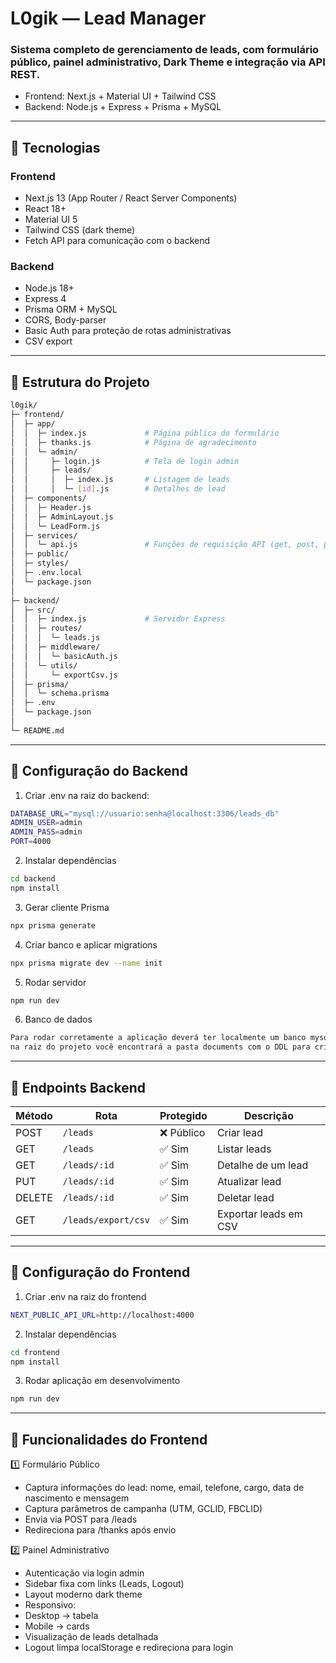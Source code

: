 # L0gik — Lead Manager

### Sistema completo de gerenciamento de leads, com formulário público, painel administrativo, Dark Theme e integração via API REST.
- Frontend: Next.js + Material UI + Tailwind CSS
- Backend: Node.js + Express + Prisma + MySQL

---

## 🔹 Tecnologias

### Frontend
- Next.js 13 (App Router / React Server Components)
- React 18+
- Material UI 5
- Tailwind CSS (dark theme)
- Fetch API para comunicação com o backend

### Backend
- Node.js 18+
- Express 4
- Prisma ORM + MySQL
- CORS, Body-parser
- Basic Auth para proteção de rotas administrativas
- CSV export

---

## 🔹 Estrutura do Projeto

```bash
l0gik/
├─ frontend/
│  ├─ app/
│  │  ├─ index.js             # Página pública do formulário
│  │  ├─ thanks.js            # Página de agradecimento
│  │  └─ admin/
│  │     ├─ login.js          # Tela de login admin
│  │     ├─ leads/
│  │     │  ├─ index.js       # Listagem de leads
│  │     │  └─ [id].js        # Detalhes de lead
│  ├─ components/
│  │  ├─ Header.js
│  │  ├─ AdminLayout.js
│  │  └─ LeadForm.js
│  ├─ services/
│  │  └─ api.js               # Funções de requisição API (get, post, put, delete)
│  ├─ public/
│  ├─ styles/
│  ├─ .env.local
│  └─ package.json
│
├─ backend/
│  ├─ src/
│  │  ├─ index.js             # Servidor Express
│  │  ├─ routes/
│  │  │  └─ leads.js
│  │  ├─ middleware/
│  │  │  └─ basicAuth.js
│  │  └─ utils/
│  │     └─ exportCsv.js
│  ├─ prisma/
│  │  └─ schema.prisma
│  ├─ .env
│  └─ package.json
│
└─ README.md
```

---

## 🔹 Configuração do Backend

1. Criar .env na raiz do backend:
```bash
DATABASE_URL="mysql://usuario:senha@localhost:3306/leads_db"
ADMIN_USER=admin
ADMIN_PASS=admin
PORT=4000
```

2. Instalar dependências
```bash
cd backend
npm install
```

3. Gerar cliente Prisma
```bash
npx prisma generate
```

4. Criar banco e aplicar migrations
```bash
npx prisma migrate dev --name init
```

5. Rodar servidor
```bash
npm run dev
```

6. Banco de dados
```bash
Para rodar corretamente a aplicação deverá ter localmente um banco mysql rodando, no .env você poderá fazer a conexão,
na raiz do projeto você encontrará a pasta documents com o DDL para criação do banco caso precise.
```

---

## 🔹 Endpoints Backend

| Método | Rota                | Protegido | Descrição             |
| ------ | ------------------- | --------- | --------------------- |
| POST   | `/leads`            | ❌ Público | Criar lead            |
| GET    | `/leads`            | ✅ Sim     | Listar leads          |
| GET    | `/leads/:id`        | ✅ Sim     | Detalhe de um lead    |
| PUT    | `/leads/:id`        | ✅ Sim     | Atualizar lead        |
| DELETE | `/leads/:id`        | ✅ Sim     | Deletar lead          |
| GET    | `/leads/export/csv` | ✅ Sim     | Exportar leads em CSV |

---

## 🔹 Configuração do Frontend

1. Criar .env na raiz do frontend
```bash
NEXT_PUBLIC_API_URL=http://localhost:4000
```

2. Instalar dependências
```bash
cd frontend
npm install
```

3. Rodar aplicação em desenvolvimento
```bash
npm run dev
```

---

## 🔹 Funcionalidades do Frontend

1️⃣ Formulário Público
- Captura informações do lead: nome, email, telefone, cargo, data de nascimento e mensagem
- Captura parâmetros de campanha (UTM, GCLID, FBCLID)
- Envia via POST para /leads
- Redireciona para /thanks após envio

2️⃣ Painel Administrativo
- Autenticação via login admin
- Sidebar fixa com links (Leads, Logout)
- Layout moderno dark theme
- Responsivo:
- Desktop → tabela
- Mobile → cards
- Visualização de leads detalhada
- Logout limpa localStorage e redireciona para login
